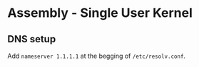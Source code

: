 # Assembly - Single User Kernel

## DNS setup

Add `nameserver 1.1.1.1` at the begging of `/etc/resolv.conf`.
